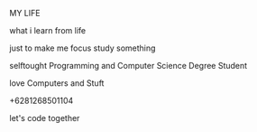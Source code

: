 
MY LIFE 

what i learn from life

just to make me focus study something

selftought Programming and Computer Science Degree Student

love Computers and Stuft

+6281268501104 

let's code together
